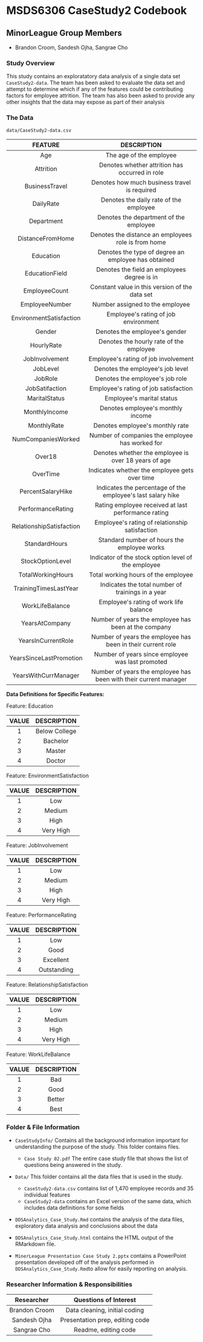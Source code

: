 # MSDS6306 CaseStudy2 Codebook

## MinorLeague Group Members
- Brandon Croom, Sandesh Ojha, Sangrae Cho

### Study Overview
This study contains an exploratatory data analysis of a single data set `CaseStudy2-data`. The team has been asked to evaluate the data set and attempt to determine which if any of the features could be contributing factors for employee attrition. The team has also been asked to provide any other insights that the data may expose as part of their analysis

### The Data

`data/CaseStudy2-data.csv`

| FEATURE                 | DESCRIPTION            |
|:-----------------------:|:---------------------:|
|Age                      | The age of the employee |
|Attrition                | Denotes whether attrition has occurred in role |
|BusinessTravel           | Denotes how much business travel is required   |
|DailyRate                | Denotes the daily rate of the employee |
|Department               | Denotes the department of the employee |
|DistanceFromHome         | Denotes the distance an employees role is from home |
|Education                | Denotes the type of degree an employee has obtained |
|EducationField           | Denotes the field an employees degree is in         |
|EmployeeCount            | Constant value in this version of the data set |
|EmployeeNumber           | Number assigned to the employee |
|EnvironmentSatisfaction  | Employee's rating of job environment |
|Gender                   | Denotes the employee's gender |
|HourlyRate               | Denotes the hourly rate of the employee |
|JobInvolvement           | Employee's rating of job involvement |
|JobLevel                 | Denotes the employee's job level |
|JobRole                  | Denotes the employee's job role |
|JobSatifaction           | Employee's rating of job satisfaction |
|MaritalStatus            | Employee's marital status |
|MonthlyIncome            | Denotes employee's monthly income |
|MonthlyRate              | Denotes employee's monthly rate |
|NumCompaniesWorked       | Number of companies the employee has worked for |
|Over18                   | Denotes whether the employee is over 18 years of age |
|OverTime                 | Indicates whether the employee gets over time | 
|PercentSalaryHike        | Indicates the percentage of the employee's last salary hike |
|PerformanceRating        | Rating employee received at last performance rating |
|RelationshipSatisfaction | Employee's rating of relationship satisfaction |
|StandardHours            | Standard number of hours the employee works |
|StockOptionLevel         | Indicator of the stock option level of the employee |
|TotalWorkingHours        | Total working hours of the employee |
|TrainingTimesLastYear    | Indicates the total number of trainings in a year |
|WorkLifeBalance          | Employee's rating of work life balance |
|YearsAtCompany           | Number of years the employee has been at the company |
|YearsInCurrentRole       | Number of years the employee has been in their current role |
|YearsSinceLastPromotion  | Number of years since employee was last promoted |
|YearsWithCurrManager     | Number of years the employee has been with their current manager |

**Data Definitions for Specific Features:**

Feature: Education

| VALUE       | DESCRIPTION           |
|:-----------:|:---------------------:|
| 1           | Below College         |
| 2           | Bachelor              |
| 3           | Master                |
| 4           | Doctor                |

Feature: EnvironmentSatisfaction

| VALUE       | DESCRIPTION           |
|:-----------:|:---------------------:|
| 1           | Low                   |
| 2           | Medium                |
| 3           | High                  |
| 4           | Very High             |

Feature: JobInvolvement

| VALUE       | DESCRIPTION           |
|:-----------:|:---------------------:|
| 1           | Low                   |
| 2           | Medium                |
| 3           | High                  |
| 4           | Very High             |

Feature: PerformanceRating

| VALUE       | DESCRIPTION           |
|:-----------:|:---------------------:|
| 1           | Low                   |
| 2           | Good                  |
| 3           | Excellent             |
| 4           | Outstanding           |

Feature: RelationshipSatisfaction

| VALUE       | DESCRIPTION           |
|:-----------:|:---------------------:|
| 1           | Low                   |
| 2           | Medium                |
| 3           | High                  |
| 4           | Very High             |

Feature: WorkLifeBalance

| VALUE       | DESCRIPTION           |
|:-----------:|:---------------------:|
| 1           | Bad                   |
| 2           | Good                  |
| 3           | Better                |
| 4           | Best                  |

### Folder & File Information

- `CaseStudyInfo/` Contains all the background information important for understanding
the purpose of the study. This folder contains files.

  + `Case Study 02.pdf` The entire case study file that shows the list of questions being answered
  in the study.
  
- `Data/` This folder contains all the data files that is used in the study.

  + `CaseStudy2-data.csv` contains list of 1,470 employee records and 35 individual features
  + `CaseStudy2-data` contains an Excel version of the same data, which includes data definitions for some fields
  
 - `DDSAnalytics_Case_Study.Rmd` contains the analysis of the data files, exploratory data analysis and conclusions about the data
 
 - `DDSAnalytics_Case_Study.html` contains the HTML output of the RMarkdown file.
 
 - `MinerLeague Presentation Case Study 2.pptx` contains a PowerPoint presentation developed off of the analysis performed in `DDSAnalytics_Case_Study.Rmd`to allow for easily reporting on analysis.


### Researcher Information & Responsibilities

| Researcher | Questions of Interest |
|:-----------:|:---------------------:|
|Brandon Croom|Data cleaning, initial coding   |
|Sandesh Ojha|Presentation prep, editing code |
|Sangrae Cho|Readme, editing code|

